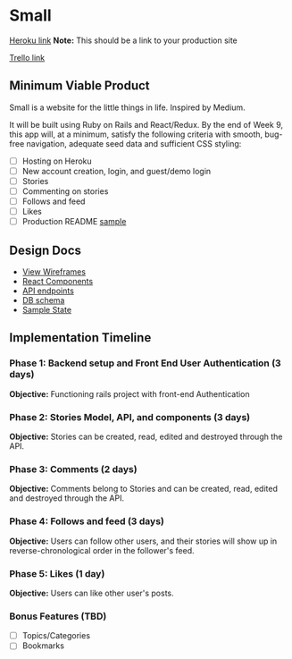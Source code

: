 # Small

[Heroku link][heroku] **Note:** This should be a link to your production site

[Trello link][trello]

[heroku]: https://pangburn-small.herokuapp.com/
[trello]: https://trello.com/b/JaDQgzbK/small

## Minimum Viable Product

Small is a website for the little things in life. Inspired by Medium.

It will be built using Ruby on Rails
and React/Redux.  By the end of Week 9, this app will, at a minimum, satisfy the
following criteria with smooth, bug-free navigation, adequate seed data and
sufficient CSS styling:

- [ ] Hosting on Heroku
- [ ] New account creation, login, and guest/demo login
- [ ] Stories
- [ ] Commenting on stories
- [ ] Follows and feed
- [ ] Likes
- [ ] Production README [sample](docs/production_readme.md)

## Design Docs
* [View Wireframes][wireframes]
* [React Components][components]
* [API endpoints][api-endpoints]
* [DB schema][schema]
* [Sample State][sample-state]

[wireframes]: docs/wireframes
[components]: docs/component-hierarchy.md
[sample-state]: docs/sample-state.md
[api-endpoints]: docs/api-endpoints.md
[schema]: docs/schema.md

## Implementation Timeline

### Phase 1: Backend setup and Front End User Authentication (3 days)

**Objective:** Functioning rails project with front-end Authentication

### Phase 2: Stories Model, API, and components (3 days)

**Objective:** Stories can be created, read, edited and destroyed through
the API.

### Phase 3: Comments (2 days)

**Objective:** Comments belong to Stories and can be created, read, edited and destroyed through the API.

### Phase 4: Follows and feed (3 days)

**Objective:** Users can follow other users, and their stories will show up in reverse-chronological order in the follower's feed.

### Phase 5: Likes (1 day)

**Objective:** Users can like other user's posts.

### Bonus Features (TBD)
- [ ] Topics/Categories
- [ ] Bookmarks
